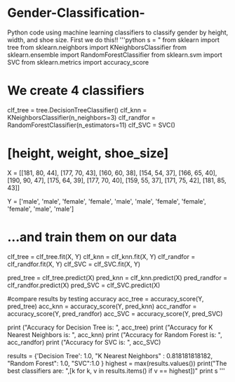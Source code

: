 # Gender-Classification-
Python code using machine learning classifiers to classify gender by height, width, and shoe size.
First we do this!!
'''python
s = "
from sklearn import tree
from sklearn.neighbors import KNeighborsClassifier
from sklearn.ensemble import RandomForestClassifier
from sklearn.svm import SVC
from sklearn.metrics import accuracy_score

# We create 4 classifiers
clf_tree = tree.DecisionTreeClassifier()
clf_knn =  KNeighborsClassifier(n_neighbors=3)
clf_randfor = RandomForestClassifier(n_estimators=11)
clf_SVC = SVC()

# [height, weight, shoe_size]
X = [[181, 80, 44], [177, 70, 43], [160, 60, 38], [154, 54, 37], [166, 65, 40],
     [190, 90, 47], [175, 64, 39],
     [177, 70, 40], [159, 55, 37], [171, 75, 42], [181, 85, 43]]

Y = ['male', 'male', 'female', 'female', 'male', 'male', 'female', 'female',
     'female', 'male', 'male']


# ...and train them on our data
clf_tree = clf_tree.fit(X, Y)
clf_knn = clf_knn.fit(X, Y)
clf_randfor = clf_randfor.fit(X, Y)
clf_SVC = clf_SVC.fit(X, Y)

pred_tree = clf_tree.predict(X)
pred_knn = clf_knn.predict(X)
pred_randfor = clf_randfor.predict(X)
pred_SVC = clf_SVC.predict(X)

#compare results by testing accuracy
acc_tree = accuracy_score(Y, pred_tree)
acc_knn = accuracy_score(Y, pred_knn)
acc_randfor = accuracy_score(Y, pred_randfor)
acc_SVC = accuracy_score(Y, pred_SVC)

print ("Accuracy for Decision Tree is: ", acc_tree)
print ("Accuracy for K Nearest Neighbors is: ", acc_knn)
print ("Accuracy for Random Forest is: ", acc_randfor)
print ("Accuracy for SVC is: ", acc_SVC)

results = {'Decision Tree': 1.0, "K Nearest Neighbors" : 0.818181818182, "Random Forest": 1.0, "SVC":1.0 }
highest = max(results.values())
print("The best classifiers are: ",[k for k, v in results.items() if v == highest])"
print s
'''
